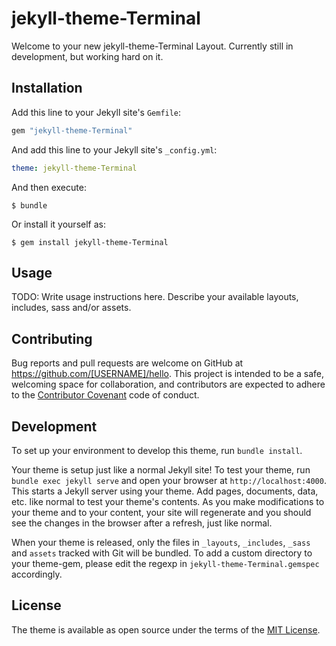 # jekyll-theme-Terminal

Welcome to your new jekyll-theme-Terminal Layout.
Currently still in development, but working hard on it.

## Installation

Add this line to your Jekyll site's `Gemfile`:

```ruby
gem "jekyll-theme-Terminal"
```

And add this line to your Jekyll site's `_config.yml`:

```yaml
theme: jekyll-theme-Terminal
```

And then execute:

    $ bundle

Or install it yourself as:

    $ gem install jekyll-theme-Terminal

## Usage

TODO: Write usage instructions here. Describe your available layouts, includes, sass and/or assets.

## Contributing

Bug reports and pull requests are welcome on GitHub at https://github.com/[USERNAME]/hello. This project is intended to be a safe, welcoming space for collaboration, and contributors are expected to adhere to the [Contributor Covenant](http://contributor-covenant.org) code of conduct.

## Development

To set up your environment to develop this theme, run `bundle install`.

Your theme is setup just like a normal Jekyll site! To test your theme, run `bundle exec jekyll serve` and open your browser at `http://localhost:4000`. This starts a Jekyll server using your theme. Add pages, documents, data, etc. like normal to test your theme's contents. As you make modifications to your theme and to your content, your site will regenerate and you should see the changes in the browser after a refresh, just like normal.

When your theme is released, only the files in `_layouts`, `_includes`, `_sass` and `assets` tracked with Git will be bundled.
To add a custom directory to your theme-gem, please edit the regexp in `jekyll-theme-Terminal.gemspec` accordingly.

## License

The theme is available as open source under the terms of the [MIT License](https://opensource.org/licenses/MIT).

